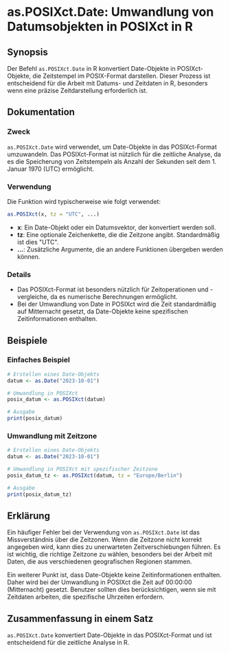 <!--
Meta Description: # as.POSIXct.Date: Umwandlung von Datumsobjekten in POSIXct in R ## Synopsis Der Befehl `as.POSIXct.Date` in R konvertiert Date-Objekte in POSIXct-Obj...
Meta Keywords: posixct, date, die, ist, der
-->

# as.POSIXct.Date: Umwandlung von Datumsobjekten in POSIXct in R

## Synopsis
Der Befehl `as.POSIXct.Date` in R konvertiert Date-Objekte in POSIXct-Objekte, die Zeitstempel im POSIX-Format darstellen. Dieser Prozess ist entscheidend für die Arbeit mit Datums- und Zeitdaten in R, besonders wenn eine präzise Zeitdarstellung erforderlich ist.

## Dokumentation
### Zweck
`as.POSIXct.Date` wird verwendet, um Date-Objekte in das POSIXct-Format umzuwandeln. Das POSIXct-Format ist nützlich für die zeitliche Analyse, da es die Speicherung von Zeitstempeln als Anzahl der Sekunden seit dem 1. Januar 1970 (UTC) ermöglicht.

### Verwendung
Die Funktion wird typischerweise wie folgt verwendet:

```R
as.POSIXct(x, tz = "UTC", ...)
```

- **x**: Ein Date-Objekt oder ein Datumsvektor, der konvertiert werden soll.
- **tz**: Eine optionale Zeichenkette, die die Zeitzone angibt. Standardmäßig ist dies "UTC".
- **...**: Zusätzliche Argumente, die an andere Funktionen übergeben werden können.

### Details
- Das POSIXct-Format ist besonders nützlich für Zeitoperationen und -vergleiche, da es numerische Berechnungen ermöglicht.
- Bei der Umwandlung von Date in POSIXct wird die Zeit standardmäßig auf Mitternacht gesetzt, da Date-Objekte keine spezifischen Zeitinformationen enthalten.

## Beispiele
### Einfaches Beispiel
```R
# Erstellen eines Date-Objekts
datum <- as.Date("2023-10-01")

# Umwandlung in POSIXct
posix_datum <- as.POSIXct(datum)

# Ausgabe
print(posix_datum)
```

### Umwandlung mit Zeitzone
```R
# Erstellen eines Date-Objekts
datum <- as.Date("2023-10-01")

# Umwandlung in POSIXct mit spezifischer Zeitzone
posix_datum_tz <- as.POSIXct(datum, tz = "Europe/Berlin")

# Ausgabe
print(posix_datum_tz)
```

## Erklärung
Ein häufiger Fehler bei der Verwendung von `as.POSIXct.Date` ist das Missverständnis über die Zeitzonen. Wenn die Zeitzone nicht korrekt angegeben wird, kann dies zu unerwarteten Zeitverschiebungen führen. Es ist wichtig, die richtige Zeitzone zu wählen, besonders bei der Arbeit mit Daten, die aus verschiedenen geografischen Regionen stammen.

Ein weiterer Punkt ist, dass Date-Objekte keine Zeitinformationen enthalten. Daher wird bei der Umwandlung in POSIXct die Zeit auf 00:00:00 (Mitternacht) gesetzt. Benutzer sollten dies berücksichtigen, wenn sie mit Zeitdaten arbeiten, die spezifische Uhrzeiten erfordern.

## Zusammenfassung in einem Satz
`as.POSIXct.Date` konvertiert Date-Objekte in das POSIXct-Format und ist entscheidend für die zeitliche Analyse in R.